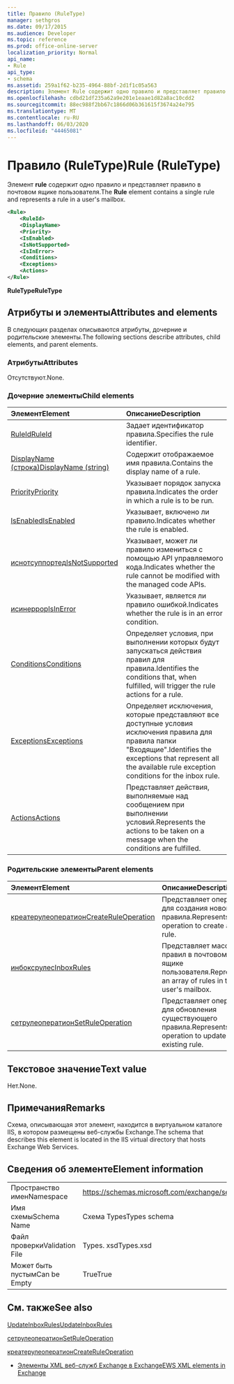 ```yaml
---
title: Правило (RuleType)
manager: sethgros
ms.date: 09/17/2015
ms.audience: Developer
ms.topic: reference
ms.prod: office-online-server
localization_priority: Normal
api_name:
- Rule
api_type:
- schema
ms.assetid: 259a1f62-b235-4964-88bf-2d1f1c05a563
description: Элемент Rule содержит одно правило и представляет правило в почтовом ящике пользователя.
ms.openlocfilehash: cdbd21df235a62a9e201e1eaae1d82a8ac10cdd2
ms.sourcegitcommit: 88ec988f2bb67c1866d06b361615f3674a24e795
ms.translationtype: MT
ms.contentlocale: ru-RU
ms.lasthandoff: 06/03/2020
ms.locfileid: "44465081"
---
```

# <a name="rule-ruletype"></a><span data-ttu-id="994d7-103">Правило (RuleType)</span><span class="sxs-lookup"><span data-stu-id="994d7-103">Rule (RuleType)</span></span>

<span data-ttu-id="994d7-104">Элемент **rule** содержит одно правило и представляет правило в почтовом ящике пользователя.</span><span class="sxs-lookup"><span data-stu-id="994d7-104">The **Rule** element contains a single rule and represents a rule in a user's mailbox.</span></span> 
  
```XML
<Rule>
    <RuleId>
    <DisplayName>
    <Priority>
    <IsEnabled>
    <IsNotSupported>
    <IsInError>
    <Conditions>
    <Exceptions>
    <Actions>
</Rule>
```

 <span data-ttu-id="994d7-105">**RuleType**</span><span class="sxs-lookup"><span data-stu-id="994d7-105">**RuleType**</span></span>
## <a name="attributes-and-elements"></a><span data-ttu-id="994d7-106">Атрибуты и элементы</span><span class="sxs-lookup"><span data-stu-id="994d7-106">Attributes and elements</span></span>

<span data-ttu-id="994d7-107">В следующих разделах описываются атрибуты, дочерние и родительские элементы.</span><span class="sxs-lookup"><span data-stu-id="994d7-107">The following sections describe attributes, child elements, and parent elements.</span></span>
  
### <a name="attributes"></a><span data-ttu-id="994d7-108">Атрибуты</span><span class="sxs-lookup"><span data-stu-id="994d7-108">Attributes</span></span>

<span data-ttu-id="994d7-109">Отсутствуют.</span><span class="sxs-lookup"><span data-stu-id="994d7-109">None.</span></span>
  
### <a name="child-elements"></a><span data-ttu-id="994d7-110">Дочерние элементы</span><span class="sxs-lookup"><span data-stu-id="994d7-110">Child elements</span></span>

|<span data-ttu-id="994d7-111">**Элемент**</span><span class="sxs-lookup"><span data-stu-id="994d7-111">**Element**</span></span>|<span data-ttu-id="994d7-112">**Описание**</span><span class="sxs-lookup"><span data-stu-id="994d7-112">**Description**</span></span>|
|:-----|:-----|
|[<span data-ttu-id="994d7-113">RuleId</span><span class="sxs-lookup"><span data-stu-id="994d7-113">RuleId</span></span>](ruleid.md) <br/> |<span data-ttu-id="994d7-114">Задает идентификатор правила.</span><span class="sxs-lookup"><span data-stu-id="994d7-114">Specifies the rule identifier.</span></span>  <br/> |
|[<span data-ttu-id="994d7-115">DisplayName (строка)</span><span class="sxs-lookup"><span data-stu-id="994d7-115">DisplayName (string)</span></span>](displayname-string.md) <br/> |<span data-ttu-id="994d7-116">Содержит отображаемое имя правила.</span><span class="sxs-lookup"><span data-stu-id="994d7-116">Contains the display name of a rule.</span></span>  <br/> |
|[<span data-ttu-id="994d7-117">Priority</span><span class="sxs-lookup"><span data-stu-id="994d7-117">Priority</span></span>](priority.md) <br/> |<span data-ttu-id="994d7-118">Указывает порядок запуска правила.</span><span class="sxs-lookup"><span data-stu-id="994d7-118">Indicates the order in which a rule is to be run.</span></span>  <br/> |
|[<span data-ttu-id="994d7-119">IsEnabled</span><span class="sxs-lookup"><span data-stu-id="994d7-119">IsEnabled</span></span>](isenabled.md) <br/> |<span data-ttu-id="994d7-120">Указывает, включено ли правило.</span><span class="sxs-lookup"><span data-stu-id="994d7-120">Indicates whether the rule is enabled.</span></span>  <br/> |
|[<span data-ttu-id="994d7-121">иснотсуппортед</span><span class="sxs-lookup"><span data-stu-id="994d7-121">IsNotSupported</span></span>](isnotsupported.md) <br/> |<span data-ttu-id="994d7-122">Указывает, может ли правило измениться с помощью API управляемого кода.</span><span class="sxs-lookup"><span data-stu-id="994d7-122">Indicates whether the rule cannot be modified with the managed code APIs.</span></span>  <br/> |
|[<span data-ttu-id="994d7-123">исинеррор</span><span class="sxs-lookup"><span data-stu-id="994d7-123">IsInError</span></span>](isinerror.md) <br/> |<span data-ttu-id="994d7-124">Указывает, является ли правило ошибкой.</span><span class="sxs-lookup"><span data-stu-id="994d7-124">Indicates whether the rule is in an error condition.</span></span>  <br/> |
|[<span data-ttu-id="994d7-125">Conditions</span><span class="sxs-lookup"><span data-stu-id="994d7-125">Conditions</span></span>](conditions.md) <br/> |<span data-ttu-id="994d7-126">Определяет условия, при выполнении которых будут запускаться действия правил для правила.</span><span class="sxs-lookup"><span data-stu-id="994d7-126">Identifies the conditions that, when fulfilled, will trigger the rule actions for a rule.</span></span>  <br/> |
|[<span data-ttu-id="994d7-127">Exceptions</span><span class="sxs-lookup"><span data-stu-id="994d7-127">Exceptions</span></span>](exceptions.md) <br/> |<span data-ttu-id="994d7-128">Определяет исключения, которые представляют все доступные условия исключения правила для правила папки "Входящие".</span><span class="sxs-lookup"><span data-stu-id="994d7-128">Identifies the exceptions that represent all the available rule exception conditions for the inbox rule.</span></span>  <br/> |
|[<span data-ttu-id="994d7-129">Actions</span><span class="sxs-lookup"><span data-stu-id="994d7-129">Actions</span></span>](actions.md) <br/> |<span data-ttu-id="994d7-130">Представляет действия, выполняемые над сообщением при выполнении условий.</span><span class="sxs-lookup"><span data-stu-id="994d7-130">Represents the actions to be taken on a message when the conditions are fulfilled.</span></span>  <br/> |
   
### <a name="parent-elements"></a><span data-ttu-id="994d7-131">Родительские элементы</span><span class="sxs-lookup"><span data-stu-id="994d7-131">Parent elements</span></span>

|<span data-ttu-id="994d7-132">**Элемент**</span><span class="sxs-lookup"><span data-stu-id="994d7-132">**Element**</span></span>|<span data-ttu-id="994d7-133">**Описание**</span><span class="sxs-lookup"><span data-stu-id="994d7-133">**Description**</span></span>|
|:-----|:-----|
|[<span data-ttu-id="994d7-134">креатерулеоператион</span><span class="sxs-lookup"><span data-stu-id="994d7-134">CreateRuleOperation</span></span>](createruleoperation.md) <br/> |<span data-ttu-id="994d7-135">Представляет операцию для создания нового правила.</span><span class="sxs-lookup"><span data-stu-id="994d7-135">Represents an operation to create a new rule.</span></span>  <br/> |
|[<span data-ttu-id="994d7-136">инбоксрулес</span><span class="sxs-lookup"><span data-stu-id="994d7-136">InboxRules</span></span>](inboxrules.md) <br/> |<span data-ttu-id="994d7-137">Представляет массив правил в почтовом ящике пользователя.</span><span class="sxs-lookup"><span data-stu-id="994d7-137">Represents an array of rules in the user's mailbox.</span></span>  <br/> |
|[<span data-ttu-id="994d7-138">сетрулеоператион</span><span class="sxs-lookup"><span data-stu-id="994d7-138">SetRuleOperation</span></span>](setruleoperation.md) <br/> |<span data-ttu-id="994d7-139">Представляет операцию для обновления существующего правила.</span><span class="sxs-lookup"><span data-stu-id="994d7-139">Represents an operation to update an existing rule.</span></span>  <br/> |
   
## <a name="text-value"></a><span data-ttu-id="994d7-140">Текстовое значение</span><span class="sxs-lookup"><span data-stu-id="994d7-140">Text value</span></span>

<span data-ttu-id="994d7-141">Нет.</span><span class="sxs-lookup"><span data-stu-id="994d7-141">None.</span></span>
  
## <a name="remarks"></a><span data-ttu-id="994d7-142">Примечания</span><span class="sxs-lookup"><span data-stu-id="994d7-142">Remarks</span></span>

<span data-ttu-id="994d7-143">Схема, описывающая этот элемент, находится в виртуальном каталоге IIS, в котором размещены веб-службы Exchange.</span><span class="sxs-lookup"><span data-stu-id="994d7-143">The schema that describes this element is located in the IIS virtual directory that hosts Exchange Web Services.</span></span>
  
## <a name="element-information"></a><span data-ttu-id="994d7-144">Сведения об элементе</span><span class="sxs-lookup"><span data-stu-id="994d7-144">Element information</span></span>

|||
|:-----|:-----|
|<span data-ttu-id="994d7-145">Пространство имен</span><span class="sxs-lookup"><span data-stu-id="994d7-145">Namespace</span></span>  <br/> |https://schemas.microsoft.com/exchange/services/2006/types  <br/> |
|<span data-ttu-id="994d7-146">Имя схемы</span><span class="sxs-lookup"><span data-stu-id="994d7-146">Schema Name</span></span>  <br/> |<span data-ttu-id="994d7-147">Схема Types</span><span class="sxs-lookup"><span data-stu-id="994d7-147">Types schema</span></span>  <br/> |
|<span data-ttu-id="994d7-148">Файл проверки</span><span class="sxs-lookup"><span data-stu-id="994d7-148">Validation File</span></span>  <br/> |<span data-ttu-id="994d7-149">Types. xsd</span><span class="sxs-lookup"><span data-stu-id="994d7-149">Types.xsd</span></span>  <br/> |
|<span data-ttu-id="994d7-150">Может быть пустым</span><span class="sxs-lookup"><span data-stu-id="994d7-150">Can be Empty</span></span>  <br/> |<span data-ttu-id="994d7-151">True</span><span class="sxs-lookup"><span data-stu-id="994d7-151">True</span></span>  <br/> |
   
## <a name="see-also"></a><span data-ttu-id="994d7-152">См. также</span><span class="sxs-lookup"><span data-stu-id="994d7-152">See also</span></span>



[<span data-ttu-id="994d7-153">UpdateInboxRules</span><span class="sxs-lookup"><span data-stu-id="994d7-153">UpdateInboxRules</span></span>](updateinboxrules.md)
  
[<span data-ttu-id="994d7-154">сетрулеоператион</span><span class="sxs-lookup"><span data-stu-id="994d7-154">SetRuleOperation</span></span>](setruleoperation.md)
  
[<span data-ttu-id="994d7-155">креатерулеоператион</span><span class="sxs-lookup"><span data-stu-id="994d7-155">CreateRuleOperation</span></span>](createruleoperation.md)


- [<span data-ttu-id="994d7-156">Элементы XML веб-служб Exchange в Exchange</span><span class="sxs-lookup"><span data-stu-id="994d7-156">EWS XML elements in Exchange</span></span>](ews-xml-elements-in-exchange.md)

